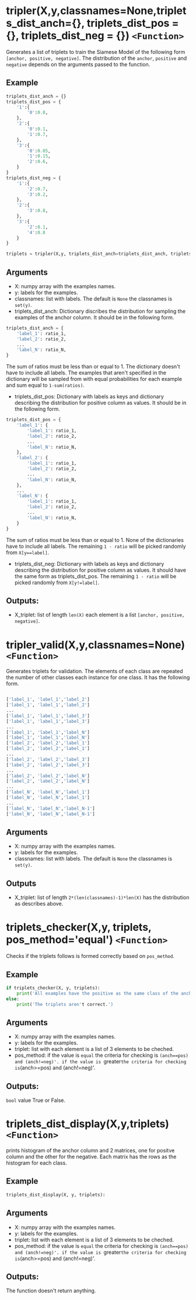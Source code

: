 # tripler(X,y,classnames=None,triplets_dist_anch={}, triplets_dist_pos = {}, triplets_dist_neg = {}) `<Function>`
Generates a list of triplets to train the Siamese Model of the following form `[anchor, positive, negative]`. The distribution of the `anchor`, `positive` and `negative` depends on the arguments passed to the function. 

## Example

```python
triplets_dist_anch = {}
triplets_dist_pos = {
    '1':{
        '0':0.8,
    },
    '2':{
        '0':0.1,
        '1':0.7,
    },
    '3':{
        '0':0.05,
        '1':0.15,
        '2':0.6,
    }
}
triplets_dist_neg = {
    '1':{
        '2':0.7,
        '3':0.2,
    },
    '2':{
        '3':0.8,
    },
    '3':{
        '2':0.1,
        '4':0.8
    }
}

triplets = tripler(X,y, triplets_dist_anch=triplets_dist_anch, triplets_dist_pos=triplets_dist_pos, triplets_dist_neg=triplets_dist_neg)
```

## Arguments
* X: numpy array with the examples names.
* y: labels for the examples.
* classnames: list with labels. The default is `None` the classnames is `set(y)`.
* triplets_dist_anch: Dictionary discribes the distribution for sampling the examples of the anchor column. It should be in the following form.
```python
triplets_dist_anch = {
    'label_1': ratio_1,
    'label_2': ratio_2,
    ...
    'label_N': ratio_N,
}

```
The sum of ratios must be less than or equal to 1. The dictionary doesn't have to include all labels. The examples that aren't specified in the dictionary will be sampled from with equal probabilities for each example and sum equal to `1-sum(ratios)`.
* triplets_dist_pos: Dictionary with labels as keys and dictionary describing the distribution for positive column as values. It should be in the following form.
```python
triplets_dist_pos = {
    'label_1': {
        'label_1': ratio_1,
        'label_2': ratio_2,
        ...
        'label_N': ratio_N,                       
    },
    'label_2': {
        'label_1': ratio_1,
        'label_2': ratio_2,
        ...
        'label_N': ratio_N,
    },
    ...
    'label_N': {
        'label_1': ratio_1,
        'label_2': ratio_2,
        ...
        'label_N': ratio_N,
    }
}

```
The sum of ratios must be less than or equal to 1. None of the dictionaries have to include all labels. The remaining `1 - ratio` will be picked randomly from `X[y==label]`.
* triplets_dist_neg: Dictionary with labels as keys and dictionary describing the distribution for positive column as values. It should have the same form as triplets_dist_pos. The remaining `1 - ratio` will be picked randomly from `X[y!=label]`.

## Outputs:
* X_triplet: list of length `len(X)` each element is a list `[anchor, positive, negative]`.

# tripler_valid(X,y,classnames=None) `<Function>`
Generates triplets for validation. The elements of each class are repeated the number of other classes each instance for one class. It has the following form.
```python

['label_1', 'label_1','label_2']
['label_1', 'label_1','label_2']
...
['label_1', 'label_1','label_3']
['label_1', 'label_1','label_3']
...
['label_1', 'label_1','label_N']
['label_1', 'label_1','label_N']
['label_2', 'label_2','label_1']
['label_2', 'label_2','label_1']
...
['label_2', 'label_2','label_3']
['label_2', 'label_2','label_3']
...
['label_2', 'label_2','label_N']
['label_2', 'label_2','label_N']
...
['label_N', 'label_N','label_1']
['label_N', 'label_N','label_1']
...
['label_N', 'label_N','label_N-1']
['label_N', 'label_N','label_N-1']

``` 

## Arguments
* X: numpy array with the examples names.
* y: labels for the examples.
* classnames: list with labels. The default is `None` the classnames is `set(y)`.

## Outputs
* X_triplet: list of length `2*(len(classnames)-1)*len(X)` has the distribution as describes above.

# triplets_checker(X,y, triplets, pos_method='equal') `<Function>`
Checks if the triplets follows is formed correctly based on `pos_method`.
## Example
```python
if triplets_checker(X, y, triplets):
    print('All examples have the positive as the same class of the anchor and the negative is not of the same class.')
else:
    print('The triplets aren't correct.')
```
## Arguments
* X: numpy array with the examples names.
* y: labels for the examples.
* triplet: list with each element is a list of 3 elements to be cheched.
* pos_method: if the value is `equal` the criteria for checking is `(anch==pos) and (anch!=neg)'. if the value is `greater` the criteria for checking is `(anch>=pos) and (anch!=neg)'.

## Outputs:
`bool` value True or False.

# triplets_dist_display(X,y,triplets) `<Function>`
prints histogram of the anchor column and 2 matrices, one for positve column and the other for the negative. Each matrix has the rows as the histogram for each class.

## Example
```python
triplets_dist_display(X, y, triplets):
```
## Arguments
* X: numpy array with the examples names.
* y: labels for the examples.
* triplet: list with each element is a list of 3 elements to be cheched.
* pos_method: if the value is `equal` the criteria for checking is `(anch==pos) and (anch!=neg)'. if the value is `greater` the criteria for checking is `(anch>=pos) and (anch!=neg)'.

## Outputs:
The function doesn't return anything.
